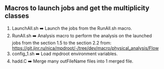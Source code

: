 ## Macros to launch jobs and get the multiplicity classes

1. LaunchAll.sh :arrow_right: Launch the jobs from the RunAll.sh macro.
2. RunAll.sh    :arrow_right: Analysis macro to perform the analysis on the launched jobs from the section 1.5 to the section 2.2 from: https://git.jinr.ru/nica/mpdroot/-/tree/dev/macro/physical_analysis/Flow
3. config_1.sh  :arrow_right: Load mpdroot environment variables.
4. hadd.C       :arrow_right: Merge many outFileName files into 1 merged file. 
